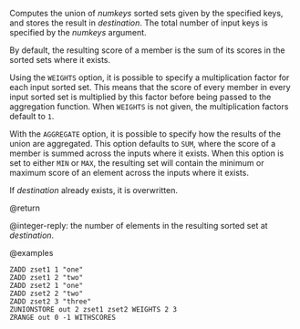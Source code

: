 Computes the union of _numkeys_ sorted sets given by the specified keys, and stores the result in _destination_.
The total number of input keys is specified by the _numkeys_ argument.

By default, the resulting score of a member is the sum of its scores in the sorted sets where it exists.

Using the `WEIGHTS` option, it is possible to specify a multiplication factor for each input sorted set.
This means that the score of every member in every input sorted set is multiplied by this factor before being passed to the aggregation function.
When `WEIGHTS` is not given, the multiplication factors default to `1`.

With the `AGGREGATE` option, it is possible to specify how the results of the union are aggregated.
This option defaults to `SUM`, where the score of a member is summed across the inputs where it exists.
When this option is set to either `MIN` or `MAX`, the resulting set will contain the minimum or maximum score of an element across the inputs where it exists.

If _destination_ already exists, it is overwritten.

@return

@integer-reply: the number of elements in the resulting sorted set at _destination_.

@examples

```cli
ZADD zset1 1 "one"
ZADD zset1 2 "two"
ZADD zset2 1 "one"
ZADD zset2 2 "two"
ZADD zset2 3 "three"
ZUNIONSTORE out 2 zset1 zset2 WEIGHTS 2 3
ZRANGE out 0 -1 WITHSCORES
```
